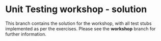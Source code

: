 # Unit Testing workshop - solution

This branch contains the solution for the workshop, with all test stubs implemented as per the exercises. Please see the **workshop** branch for further information.
